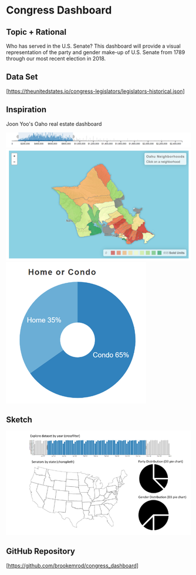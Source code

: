 # Congress Dashboard

## Topic + Rational

Who has served in the U.S. Senate?
This dashboard will provide a visual representation of the party and gender make-up of U.S. Senate from 1789 through our most recent election in 2018.

## Data Set

[https://theunitedstates.io/congress-legislators/legislators-historical.json]

## Inspiration

Joon Yoo's Oaho real estate dashboard

![inspo-image-1](images/inspo-image-1.png)
![inspo-image-2](images/inspo-image-2.png)
![inspo-image-3](images/inspo-image-3.png)

## Sketch

![sketch-image](images/sketch-image.png)

## GitHub Repository

[https://github.com/brookemrod/congress_dashboard]